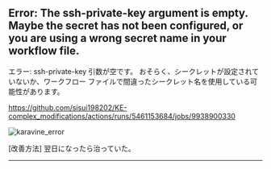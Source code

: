 ## Error: The ssh-private-key argument is empty. Maybe the secret has not been configured, or you are using a wrong secret name in your workflow file.

エラー: ssh-private-key 引数が空です。 おそらく、シークレットが設定されていないか、ワークフロー ファイルで間違ったシークレット名を使用している可能性があります。

https://github.com/sisui198202/KE-complex_modifications/actions/runs/5461153684/jobs/9938900330


![karavine_error]("/Users/user/MacWindowShare/img/pdf/karavine_error.png")

[改善方法]
翌日になったら治っていた。

---------------------